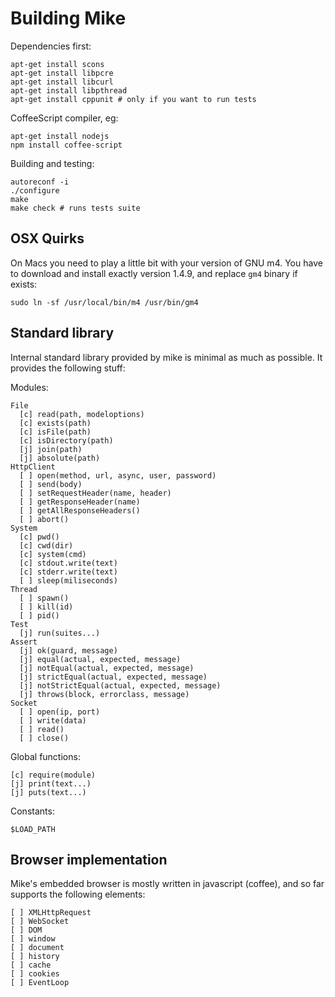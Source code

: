 # Building Mike

Dependencies first:

    apt-get install scons
    apt-get install libpcre
    apt-get install libcurl
    apt-get install libpthread
    apt-get install cppunit # only if you want to run tests

CoffeeScript compiler, eg:

    apt-get install nodejs
    npm install coffee-script

Building and testing:
  
    autoreconf -i
    ./configure
    make
    make check # runs tests suite

## OSX Quirks

On Macs you need to play a little bit with your version of GNU m4.
You have to download and install exactly version 1.4.9, and replace
`gm4` binary if exists: 

    sudo ln -sf /usr/local/bin/m4 /usr/bin/gm4

## Standard library

Internal standard library provided by mike is minimal as much as possible.
It provides the following stuff:

Modules:

    File
      [c] read(path, modeloptions)
      [c] exists(path)
      [c] isFile(path)
      [c] isDirectory(path)
      [j] join(path)
      [j] absolute(path)
    HttpClient
      [ ] open(method, url, async, user, password)
      [ ] send(body)
      [ ] setRequestHeader(name, header)
      [ ] getResponseHeader(name)
      [ ] getAllResponseHeaders()
      [ ] abort()
    System
      [c] pwd()
      [c] cwd(dir)
      [c] system(cmd)
      [c] stdout.write(text)
      [c] stderr.write(text)
      [ ] sleep(miliseconds)
    Thread
      [ ] spawn()
      [ ] kill(id)
      [ ] pid()
    Test
      [j] run(suites...)
    Assert
      [j] ok(guard, message)
      [j] equal(actual, expected, message)
      [j] notEqual(actual, expected, message)
      [j] strictEqual(actual, expected, message)
      [j] notStrictEqual(actual, expected, message)
      [j] throws(block, errorclass, message)
    Socket
      [ ] open(ip, port)
      [ ] write(data)
      [ ] read()
      [ ] close()

Global functions:

    [c] require(module) 
    [j] print(text...)
    [j] puts(text...)

Constants:

    $LOAD_PATH

## Browser implementation

Mike's embedded browser is mostly written in javascript (coffee), and so far
supports the following elements:

    [ ] XMLHttpRequest
    [ ] WebSocket
    [ ] DOM
    [ ] window
    [ ] document
    [ ] history
    [ ] cache
    [ ] cookies
    [ ] EventLoop